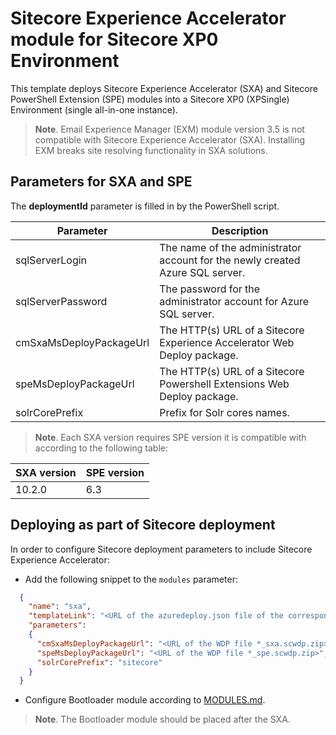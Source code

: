# Sitecore Experience Accelerator module for Sitecore XP0 Environment

This template deploys Sitecore Experience Accelerator (SXA) and Sitecore PowerShell Extension (SPE)
modules into a Sitecore XP0 (XPSingle) Environment (single all-in-one instance).

> **Note**. Email Experience Manager (EXM) module version 3.5 is not compatible with Sitecore Experience Accelerator (SXA). Installing EXM breaks site resolving functionality in SXA solutions.

## Parameters for SXA and SPE

The **deploymentId**  parameter is filled in by the PowerShell script.

| Parameter               | Description                                                                   |
| ----------------------- | ----------------------------------------------------------------------------- |
| sqlServerLogin          | The name of the administrator account for the newly created Azure SQL server. |
| sqlServerPassword       | The password for the administrator account for Azure SQL server.              |
| cmSxaMsDeployPackageUrl | The HTTP(s) URL of a Sitecore Experience Accelerator Web Deploy package.      |
| speMsDeployPackageUrl   | The HTTP(s) URL of a Sitecore Powershell Extensions Web Deploy package.       |
| solrCorePrefix          | Prefix for Solr cores names.                                                  |

> **Note**. Each SXA version requires SPE version it is compatible with according to the following table:

| SXA version | SPE version |
| ----------- | ----------- |
| 10.2.0      | 6.3         |

## Deploying as part of Sitecore deployment

In order to configure Sitecore deployment parameters to include Sitecore Experience Accelerator:

* Add the following snippet to the `modules` parameter:
```JSON
  {
    "name": "sxa",
    "templateLink": "<URL of the azuredeploy.json file of the corresponding topology *.azuredeploy.json>",
    "parameters":
    {
      "cmSxaMsDeployPackageUrl": "<URL of the WDP file *_sxa.scwdp.zip>",
      "speMsDeployPackageUrl": "<URL of the WDP file *_spe.scwdp.zip>",
      "solrCorePrefix": "sitecore"
    }
  }
```

* Configure Bootloader module according to [MODULES.md](../../MODULES.md).
> **Note**. The Bootloader module should be placed after the SXA.
